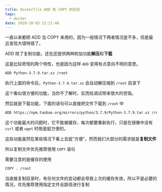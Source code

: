 ```yaml
---
title: Dockerfile ADD 和 COPY 的区别
tags:
  - docker
date: 2020-10-03 12:21:48
---
```



一直以来都把 ADD 当 COPY 来用的，因为一般情况下两者情况差不多，但是最近发现大错特错了。

<!-- more -->
<!-- toc -->
 

ADD 除了复制功能，还在还提供两种附加功能**解压**和**下载**

这是比较奇怪的两个特性，也是因为这样 `ADD` 变得有点意向不明的意思。

```bash
ADD Python-3.7.9.tar.xz /root
```

执行上面的命令后，`Python-3.7.9.tar.xz` 会自动解压缩到 `/root` 目录下

这个看似很方便的功能，当你不了解时，反而给调试带来很大的苦恼。

然后就是下载功能，下面的语句可以直接把文件下载到 `/root` 中

```bash
ADD https://npm.taobao.org/mirrors/python/3.7.9/Python-3.7.9.tar.xz /root
```

这个功能最大的问题时，它不能被缓存，每次都要重新执行，只是在镜像中没有 `curl` 或者 `wget` 时倒是挺方便的。

这些功能虽然在某些情况下看上去挺“方便”，然而我们大部分的需求就是**复制文件**

所以复制文件优先推荐使用 `COPY` 语句

需要注意的是缓存的使用

```bash
COPY . /root
```

当直接复制目录时，有任何文件的变动都会导致上次的缓存失效，所以不是必要的情况，优先推荐使用指定文件全路径进行复制
